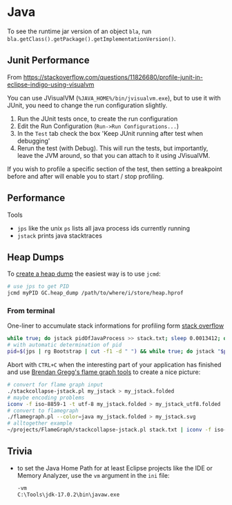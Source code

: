 # Java

To see the runtime jar version of an object `bla`, run `bla.getClass().getPackage().getImplementationVersion()`.

## Junit Performance

From <https://stackoverflow.com/questions/11826680/profile-junit-in-eclipse-indigo-using-visualvm>

You can use JVisualVM (`%JAVA_HOME%/bin/jvisualvm.exe`), but to use it with JUnit, you need to change the run configuration slightly.

1. Run the JUnit tests once, to create the run configuration
2. Edit the Run Configuration (`Run->Run Configurations...`)
3. In the `Test` tab check the box 'Keep JUnit running after test when debugging'
4. Rerun the test (with Debug). This will run the tests, but importantly, leave the JVM around, so that you can attach to it using JVisualVM.

If you wish to profile a specific section of the test, then setting a breakpoint before and after will enable you to start / stop profiling.

## Performance

Tools

- `jps` like the unix `ps` lists all java process ids currently running
- `jstack` prints java stacktraces

## Heap Dumps

To [create a heap dump](https://www.baeldung.com/java-heap-dump-capture) the easiest way is to use `jcmd`:

```bash
# use jps to get PID
jcmd myPID GC.heap_dump /path/to/where/i/store/heap.hprof
```

### From terminal

One-liner  to accumulate stack informations for profiling form [stack overflow](https://stackoverflow.com/questions/27228972/how-to-get-java-profiling-dump-for-creating-flame-graphs-on-the-mac)

```bash
while true; do jstack pidOfJavaProcess >> stack.txt; sleep 0.0013412; done
# with automatic determination of pid
pid=$(jps | rg Bootstrap | cut -f1 -d " ") && while true; do jstack "$pid" >> ~/perf/iwl_stack.txt; sleep 0.013412; done
```

Abort with `CTRL+C` when the interesting part of your application has finished and use [Brendan Gregg's flame graph tools](https://github.com/brendangregg/FlameGraph) to create a nice picture:

```bash
# convert for flame graph input
./stackcollapse-jstack.pl my_jstack > my_jstack.folded
# maybe encoding problems
iconv -f iso-8859-1 -t utf-8 my_jstack.folded > my_jstack_utf8.folded
# convert to flamegraph
./flamegraph.pl --color=java my_jstack.folded > my_jstack.svg
# alltogether example
~/projects/FlameGraph/stackcollapse-jstack.pl stack.txt | iconv -f iso-8859-1 -t utf-8 > stack.folded && ~/projects/FlameGraph/flamegraph.pl --color=java stack.folded > stack.svg
```

## Trivia

- to set the Java Home Path for at least Eclipse projects like the IDE or Memory Analyzer, use the `vm` argument in the `ini` file:

    ```bash
    -vm
    C:\Tools\jdk-17.0.2\bin\javaw.exe
    ```
